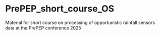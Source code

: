 # PrePEP_short_course_OS
Material for short course on processing of opportunistic rainfall sensors data at the PrePEP conference 2025
